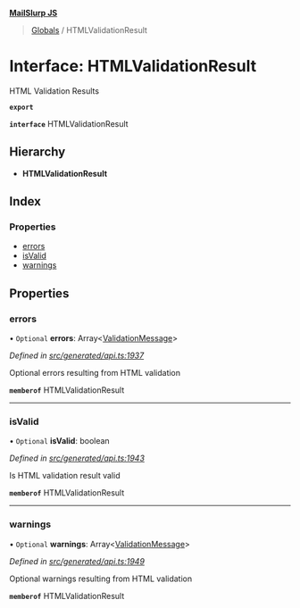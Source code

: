 **[MailSlurp JS](../README.md)**

> [Globals](../README.md) / HTMLValidationResult

# Interface: HTMLValidationResult

HTML Validation Results

**`export`** 

**`interface`** HTMLValidationResult

## Hierarchy

* **HTMLValidationResult**

## Index

### Properties

* [errors](htmlvalidationresult.md#errors)
* [isValid](htmlvalidationresult.md#isvalid)
* [warnings](htmlvalidationresult.md#warnings)

## Properties

### errors

• `Optional` **errors**: Array\<[ValidationMessage](validationmessage.md)>

*Defined in [src/generated/api.ts:1937](https://github.com/mailslurp/mailslurp-client/blob/fb74c9f/src/generated/api.ts#L1937)*

Optional errors resulting from HTML validation

**`memberof`** HTMLValidationResult

___

### isValid

• `Optional` **isValid**: boolean

*Defined in [src/generated/api.ts:1943](https://github.com/mailslurp/mailslurp-client/blob/fb74c9f/src/generated/api.ts#L1943)*

Is HTML validation result valid

**`memberof`** HTMLValidationResult

___

### warnings

• `Optional` **warnings**: Array\<[ValidationMessage](validationmessage.md)>

*Defined in [src/generated/api.ts:1949](https://github.com/mailslurp/mailslurp-client/blob/fb74c9f/src/generated/api.ts#L1949)*

Optional warnings resulting from HTML validation

**`memberof`** HTMLValidationResult
